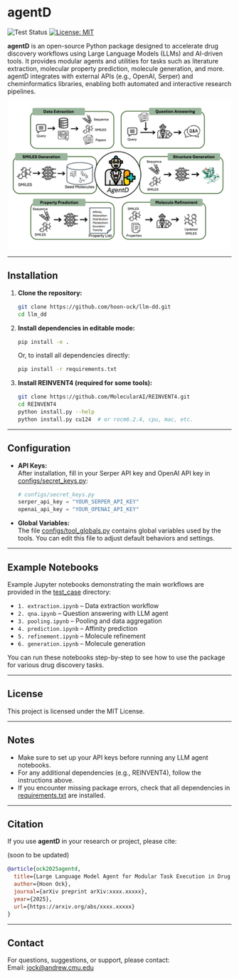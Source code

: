 # agentD

![Test Status](https://github.com/hoon-ock/llm-dd/actions/workflows/python-app.yml/badge.svg?branch=release)
[![License: MIT](https://img.shields.io/badge/License-MIT-yellow.svg)](https://opensource.org/licenses/MIT)

**agentD** is an open-source Python package designed to accelerate drug discovery workflows using Large Language Models (LLMs) and AI-driven tools. It provides modular agents and utilities for tasks such as literature extraction, molecular property prediction, molecule generation, and more. agentD integrates with external APIs (e.g., OpenAI, Serper) and cheminformatics libraries, enabling both automated and interactive research pipelines.


<p align="center">
  <img src="./docs/overview.png" alt="agentD Overview" width="500"/>
</p>

---

## Installation

1. **Clone the repository:**
    ```sh
    git clone https://github.com/hoon-ock/llm-dd.git
    cd llm_dd
    ```

2. **Install dependencies in editable mode:**
    ```sh
    pip install -e .
    ```
    Or, to install all dependencies directly:
    ```sh
    pip install -r requirements.txt
    ```

3. **Install REINVENT4 (required for some tools):**
    ```sh
    git clone https://github.com/MolecularAI/REINVENT4.git
    cd REINVENT4
    python install.py --help
    python install.py cu124  # or rocm6.2.4, cpu, mac, etc.
    ```

---

## Configuration

- **API Keys:**  
  After installation, fill in your Serper API key and OpenAI API key in [configs/secret_keys.py](./configs/secret_keys.py):
    ```python
    # configs/secret_keys.py
    serper_api_key = "YOUR_SERPER_API_KEY"
    openai_api_key = "YOUR_OPENAI_API_KEY"
    ```

- **Global Variables:**  
  The file [configs/tool_globals.py](./configs/tool_globals.py) contains global variables used by the tools. You can edit this file to adjust default behaviors and settings.

---

## Example Notebooks

Example Jupyter notebooks demonstrating the main workflows are provided in the [test_case](http://_vscodecontentref_/2) directory:

- `1. extraction.ipynb` – Data extraction workflow
- `2. qna.ipynb` – Question answering with LLM agent
- `3. pooling.ipynb` – Pooling and data aggregation
- `4. prediction.ipynb` – Affinity prediction
- `5. refinement.ipynb` – Molecule refinement
- `6. generation.ipynb` – Molecule generation

You can run these notebooks step-by-step to see how to use the package for various drug discovery tasks.

---

## License

This project is licensed under the MIT License.

---

## Notes

- Make sure to set up your API keys before running any LLM agent notebooks.
- For any additional dependencies (e.g., REINVENT4), follow the instructions above.
- If you encounter missing package errors, check that all dependencies in [requirements.txt](./requirements.txt) are installed.

---

## Citation

If you use **agentD** in your research or project, please cite:

(soon to be updated)

```bibtex
@article{ock2025agentd,
  title={Large Language Model Agent for Modular Task Execution in Drug Discovery},
  author={Hoon Ock},
  journal={arXiv preprint arXiv:xxxx.xxxxx},
  year={2025},
  url={https://arxiv.org/abs/xxxx.xxxxx}
}
```
---

## Contact

For questions, suggestions, or support, please contact:  
Email: [jock@andrew.cmu.edu](mailto:jock@andrew.cmu.edu)